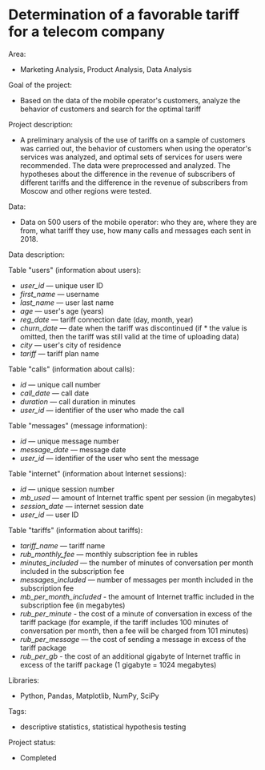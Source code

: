 # Determination of a favorable tariff for a telecom company

Area: 
* Marketing Analysis, Product Analysis, Data Analysis

Goal of the project: 
* Based on the data of the mobile operator's customers, analyze the behavior of customers and search for the optimal tariff

Project description: 
* A preliminary analysis of the use of tariffs on a sample of customers was carried out, the behavior of customers when using the operator's services was analyzed, and optimal sets of services for users were recommended. The data were preprocessed and analyzed. The hypotheses about the difference in the revenue of subscribers of different tariffs and the difference in the revenue of subscribers from Moscow and other regions were tested.

Data: 
* Data on 500 users of the mobile operator: who they are, where they are from, what tariff they use, how many calls and messages each sent in 2018.

Data description:

Table "users" (information about users):
* *user_id* — unique user ID
* *first_name* — username
* *last_name* — user last name
* *age* — user's age (years)
* *reg_date* — tariff connection date (day, month, year)
* *churn_date* — date when the tariff was discontinued (if * the value is omitted, then the tariff was still valid at the time of uploading data)
* *city* — user's city of residence
* *tariff* — tariff plan name

Table "calls" (information about calls):
* *id* — unique call number
* *call_date* — call date
* *duration* — call duration in minutes
* *user_id* — identifier of the user who made the call

Table "messages" (message information):
* *id* — unique message number
* *message_date* — message date
* *user_id* — identifier of the user who sent the message

Table "internet" (information about Internet sessions):
* *id* — unique session number
* *mb_used* — amount of Internet traffic spent per session (in megabytes)
* *session_date* — internet session date
* *user_id* — user ID

Table "tariffs" (information about tariffs):
* *tariff_name* — tariff name
* *rub_monthly_fee* — monthly subscription fee in rubles
* *minutes_included* — the number of minutes of conversation per month included in the subscription fee
* *messages_included* — number of messages per month included in the subscription fee
* *mb_per_month_included* - the amount of Internet traffic included in the subscription fee (in megabytes)
* *rub_per_minute* - the cost of a minute of conversation in excess of the tariff package (for example, if the tariff includes 100 minutes of conversation per month, then a fee will be charged from 101 minutes)
* *rub_per_message* — the cost of sending a message in excess of the tariff package
* *rub_per_gb* - the cost of an additional gigabyte of Internet traffic in excess of the tariff package (1 gigabyte = 1024 megabytes)

Libraries: 
* Python, Pandas, Matplotlib, NumPy, SciPy

Tags: 
* descriptive statistics, statistical hypothesis testing

Project status:
* Completed
